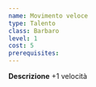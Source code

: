 ```yaml
---
name: Movimento veloce
type: Talento
class: Barbaro
level: 1
cost: 5
prerequisites: 
---
```


**Descrizione**
+1 velocità